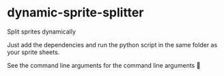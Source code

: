 # dynamic-sprite-splitter
Split sprites dynamically

Just add the dependencies and run the python script in the same folder as your sprite sheets.


See the command line arguments for the command line arguments 🤦
